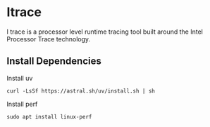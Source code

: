 # Itrace

I trace is a processor level runtime tracing tool built around the Intel
Processor Trace technology. 

## Install Dependencies

Install uv
```
curl -LsSf https://astral.sh/uv/install.sh | sh
```

Install perf
```
sudo apt install linux-perf
```
